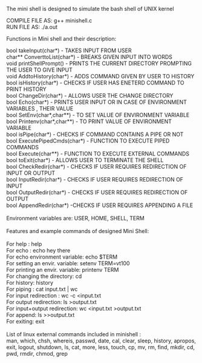 The mini shell is designed to simulate the bash shell of UNIX kernel <br/>

COMPILE FILE AS:      g++ minishell.c <br/>
RUN FILE AS:          ./a.out <br/>

Functions in Mini shell and their description:<br/>

bool takeInput(char*) - TAKES INPUT FROM USER<br/>
char** ConverttoList(char*) - BREAKS GIVEN INPUT INTO WORDS<br/> 
void printShellPrompt() - PRINTS THE CURRENT DIRECTORY PROMPTING THE USER TO GIVE INPUT<br/>
void AddtoHistory(char*) - ADDS COMMAND GIVEN BY USER TO HISTORY<br/>
bool isHistory(char*) - CHECKS IF USER HAS ENETERD COMMAND TO PRINT HISTORY<br/>
bool ChangeDir(char*) - ALLOWS USER THE CHANGE DIRECTORY<br/>
bool Echo(char*) -     PRINTS USER INPUT OR IN CASE OF ENVIRONMENT VARIABLES , THEIR VALUE<br/> 
bool SetEnv(char*,char**) - TO SET VALUE OF ENVIRONMENT VARIABLE<br/>
bool Printenv(char*,char**) - TO PRINT VALUE OF ENVIRONMENT VARIABLE<br/>
bool isPipe(char*) - CHECKS IF COMMAND CONTAINS A PIPE OR NOT<br/>
bool ExecutePipedCmds(char*) - FUNCTION TO EXECUTE PIPED COMMANDS <br/>
bool Execute(char**) - FUNCTION TO EXECUTE EXTERNAL COMMANDS<br/>
bool toExit(char*) - ALLOWS USER TO TERMINATE THE SHELL <br/>
bool CheckRedir(char*) - CHECKS IF USER REQUIRES REDIRECTION OF INPUT OR OUTPUT<br/>
bool InputRedir(char*) - CHECKS IF USER REQUIRES REDIRECTION OF INPUT <br/>
bool OutputRedir(char*) - CHECKS IF USER REQUIRES REDIRECTION OF OUTPUT<br/>
bool AppendRedir(char*) -CHECKS IF USER REQUIRES APPENDING A FILE<br/>
<br/>
Environment variables are: USER, HOME, SHELL, TERM<br/>
<br/>
Features and example commands of designed Mini Shell:<br/>
<br/>
For help :                       help<br/>
For echo :                       echo hey there<br/>
For echo environment variable:   echo $TERM<br/>
For setting an envir. variable:  setenv TERM=vt100<br/>
For printing an envir. variable: printenv TERM<br/>
For changing the directory:      cd<br/>
For history:                     history<br/>
For piping :                     cat input.txt | wc<br/>
For input redirection :          wc -c <input.txt      <br/>
For output redirection:          ls >output.txt<br/>
For input+output redirection:    wc <input.txt >output.txt<br/>
For append:                      ls >>output.txt<br/>
For exiting:                     exit<br/>
<br/>
List of linux external commands included in  minishell :<br/>
man, which, chsh, whereis, passwd, date, cal, clear, sleep, history, apropos, exit, logout, shutdown, ls, cat, more, less, touch, cp, mv, rm, find, mkdir, cd, pwd, rmdir, chmod, grep<br/>

